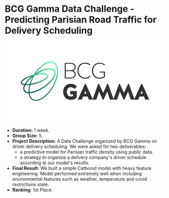 # BCG Gamma Data Challenge - Predicting Parisian Road Traffic for Delivery Scheduling <a name="bcgchallenge"></a>

<p align="center">
  <img src="../../images/BCG-Gamma.jpg" alt="BCG GAMMA" width="500"/>
</p>

- **Duration:** 1 week.
- **Group Size:** 5.
- **Project Description:** A Data Challenge organized by BCG Gamma on driver delivery scheduling. We were asked for two deliverables:
  - a predictive model for Parisian traffic density using public data.
  - a strategy to organize a delivery company's driver schedule according to our model's results.
- **Final Result:** We built a simple Catboost model with heavy feature engineering. Model performed extremely well when including environmental features such as weather, temperature and covid restrictions state.
- **Ranking:** 1st Place.
